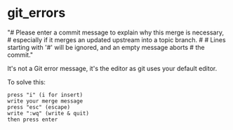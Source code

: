 # git_errors

"# Please enter a commit message to explain why this merge is necessary, # especially if it merges an updated upstream into a topic branch. # # Lines starting with '#' will be ignored, and an empty message aborts # the commit."

It's not a Git error message, it's the editor as git uses your default editor.

To solve this:

    press "i" (i for insert)
    write your merge message
    press "esc" (escape)
    write ":wq" (write & quit)
    then press enter
